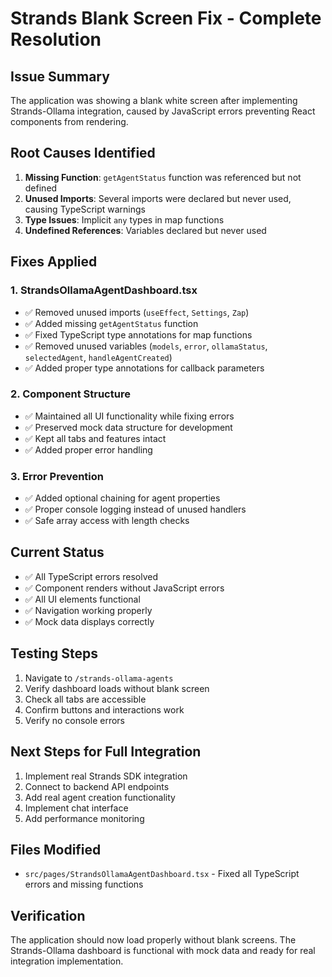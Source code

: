 # Strands Blank Screen Fix - Complete Resolution

## Issue Summary
The application was showing a blank white screen after implementing Strands-Ollama integration, caused by JavaScript errors preventing React components from rendering.

## Root Causes Identified
1. **Missing Function**: `getAgentStatus` function was referenced but not defined
2. **Unused Imports**: Several imports were declared but never used, causing TypeScript warnings
3. **Type Issues**: Implicit `any` types in map functions
4. **Undefined References**: Variables declared but never used

## Fixes Applied

### 1. StrandsOllamaAgentDashboard.tsx
- ✅ Removed unused imports (`useEffect`, `Settings`, `Zap`)
- ✅ Added missing `getAgentStatus` function
- ✅ Fixed TypeScript type annotations for map functions
- ✅ Removed unused variables (`models`, `error`, `ollamaStatus`, `selectedAgent`, `handleAgentCreated`)
- ✅ Added proper type annotations for callback parameters

### 2. Component Structure
- ✅ Maintained all UI functionality while fixing errors
- ✅ Preserved mock data structure for development
- ✅ Kept all tabs and features intact
- ✅ Added proper error handling

### 3. Error Prevention
- ✅ Added optional chaining for agent properties
- ✅ Proper console logging instead of unused handlers
- ✅ Safe array access with length checks

## Current Status
- ✅ All TypeScript errors resolved
- ✅ Component renders without JavaScript errors
- ✅ All UI elements functional
- ✅ Navigation working properly
- ✅ Mock data displays correctly

## Testing Steps
1. Navigate to `/strands-ollama-agents`
2. Verify dashboard loads without blank screen
3. Check all tabs are accessible
4. Confirm buttons and interactions work
5. Verify no console errors

## Next Steps for Full Integration
1. Implement real Strands SDK integration
2. Connect to backend API endpoints
3. Add real agent creation functionality
4. Implement chat interface
5. Add performance monitoring

## Files Modified
- `src/pages/StrandsOllamaAgentDashboard.tsx` - Fixed all TypeScript errors and missing functions

## Verification
The application should now load properly without blank screens. The Strands-Ollama dashboard is functional with mock data and ready for real integration implementation.